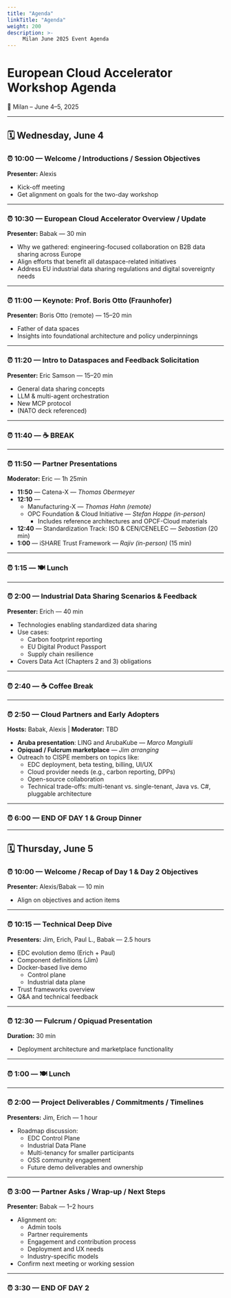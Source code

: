 ```yaml
---
title: "Agenda"
linkTitle: "Agenda"
weight: 200
description: >-
     Milan June 2025 Event Agenda  
---
```

# European Cloud Accelerator Workshop Agenda  
📍 Milan – June 4–5, 2025

---

## 🗓 Wednesday, June 4

### ⏰ 10:00 — Welcome / Introductions / Session Objectives  
**Presenter:** Alexis  
- Kick-off meeting  
- Get alignment on goals for the two-day workshop

---

### ⏰ 10:30 — European Cloud Accelerator Overview / Update  
**Presenter:** Babak — 30 min  
- Why we gathered: engineering-focused collaboration on B2B data sharing across Europe  
- Align efforts that benefit all dataspace-related initiatives  
- Address EU industrial data sharing regulations and digital sovereignty needs

---

### ⏰ 11:00 — Keynote: Prof. Boris Otto (Fraunhofer)  
**Presenter:** Boris Otto (remote) — 15–20 min  
- Father of data spaces  
- Insights into foundational architecture and policy underpinnings

---

### ⏰ 11:20 — Intro to Dataspaces and Feedback Solicitation  
**Presenter:** Eric Samson — 15–20 min  
- General data sharing concepts  
- LLM & multi-agent orchestration  
- New MCP protocol  
- (NATO deck referenced)

---

### ⏰ 11:40 — ☕ BREAK

---

### ⏰ 11:50 — Partner Presentations  
**Moderator:** Eric — 1h 25min  

- **11:50** — Catena-X — *Thomas Obermeyer*  
- **12:10** —  
  - Manufacturing-X — *Thomas Hahn (remote)*  
  - OPC Foundation & Cloud Initiative — *Stefan Hoppe (in-person)*  
    - Includes reference architectures and OPCF-Cloud materials  
- **12:40** — Standardization Track: ISO & CEN/CENELEC — *Sebastian* (20 min)  
- **1:00** — iSHARE Trust Framework — *Rajiv (in-person)* (15 min)

---

### ⏰ 1:15 — 🍽 Lunch

---

### ⏰ 2:00 — Industrial Data Sharing Scenarios & Feedback  
**Presenter:** Erich — 40 min  
- Technologies enabling standardized data sharing  
- Use cases:  
  - Carbon footprint reporting  
  - EU Digital Product Passport  
  - Supply chain resilience  
- Covers Data Act (Chapters 2 and 3) obligations

---

### ⏰ 2:40 — ☕ Coffee Break

---

### ⏰ 2:50 — Cloud Partners and Early Adopters  
**Hosts:** Babak, Alexis | **Moderator:** TBD  

- **Aruba presentation**: LING and ArubaKube — *Marco Mangiulli*  
- **Opiquad / Fulcrum marketplace** — *Jim arranging*  
- Outreach to CISPE members on topics like:
  - EDC deployment, beta testing, billing, UI/UX  
  - Cloud provider needs (e.g., carbon reporting, DPPs)  
  - Open-source collaboration  
  - Technical trade-offs: multi-tenant vs. single-tenant, Java vs. C#, pluggable architecture  

---

### ⏰ 6:00 — END OF DAY 1 & Group Dinner

---

## 🗓 Thursday, June 5

### ⏰ 10:00 — Welcome / Recap of Day 1 & Day 2 Objectives  
**Presenter:** Alexis/Babak — 10 min  
- Align on objectives and action items

---

### ⏰ 10:15 — Technical Deep Dive  
**Presenters:** Jim, Erich, Paul L., Babak — 2.5 hours  
- EDC evolution demo (Erich + Paul)  
- Component definitions (Jim)  
- Docker-based live demo  
  - Control plane  
  - Industrial data plane  
- Trust frameworks overview  
- Q&A and technical feedback

---

### ⏰ 12:30 — Fulcrum / Opiquad Presentation  
**Duration:** 30 min  
- Deployment architecture and marketplace functionality

---

### ⏰ 1:00 — 🍽 Lunch

---

### ⏰ 2:00 — Project Deliverables / Commitments / Timelines  
**Presenters:** Jim, Erich — 1 hour  
- Roadmap discussion:
  - EDC Control Plane  
  - Industrial Data Plane  
  - Multi-tenancy for smaller participants  
  - OSS community engagement  
  - Future demo deliverables and ownership

---

### ⏰ 3:00 — Partner Asks / Wrap-up / Next Steps  
**Presenter:** Babak — 1–2 hours  
- Alignment on:
  - Admin tools  
  - Partner requirements  
  - Engagement and contribution process  
  - Deployment and UX needs  
  - Industry-specific models  
- Confirm next meeting or working session  

---

### ⏰ 3:30 — END OF DAY 2

